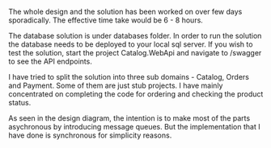 The whole design and the solution has been worked on over few days sporadically. 
The effective time take would be 6 - 8 hours. 

The database solution is under databases folder. In order to run the solution the database needs to be deployed to your local sql server. 
If you wish to test the solution, start the project Catalog.WebApi and navigate to /swagger to see the API endpoints.

I have tried to split the solution into three sub domains - Catalog, Orders and Payment.
Some of them are just stub projects. I have mainly concentrated on completing the code for ordering and checking the product status. 

As seen in the design diagram, the intention is to make most of the parts asychronous by introducing message queues. But the implementation that I have done
is synchronous for simplicity reasons.

